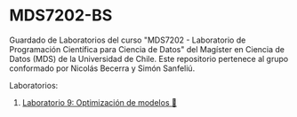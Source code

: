 # MDS7202-BS
Guardado de Laboratorios del curso "MDS7202 - Laboratorio de Programación Científica para Ciencia de Datos" del Magíster en Ciencia de Datos (MDS) de la Universidad de Chile. Este repositorio pertenece al grupo conformado por Nicolás Becerra y Simón Sanfeliú.

Laboratorios:
1. [Laboratorio 9: Optimización de modelos 💯](https://github.com/SimonSanfeliu/MDS7202-BS/tree/L9/L9)
